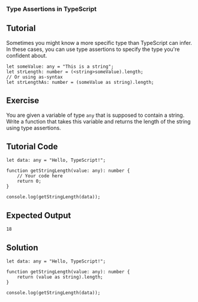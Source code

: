 ### Type Assertions in TypeScript

Tutorial
-------
Sometimes you might know a more specific type than TypeScript can infer. In these cases, you can use type assertions to specify the type you're confident about.

    let someValue: any = "This is a string";
    let strLength: number = (<string>someValue).length;
    // Or using as-syntax
    let strLengthAs: number = (someValue as string).length;

Exercise
-------
You are given a variable of type `any` that is supposed to contain a string. Write a function that takes this variable and returns the length of the string using type assertions.

Tutorial Code
-------
    let data: any = "Hello, TypeScript!";

    function getStringLength(value: any): number {
        // Your code here
        return 0;
    }

    console.log(getStringLength(data));

Expected Output
-------
    18

Solution
-------
    let data: any = "Hello, TypeScript!";

    function getStringLength(value: any): number {
        return (value as string).length;
    }

    console.log(getStringLength(data));
